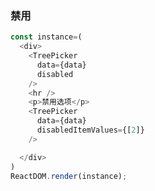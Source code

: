 ### 禁用

<!--start-code-->
```js
const instance=(
  <div>
    <TreePicker
      data={data}
      disabled
    />
    <hr />
    <p>禁用选项</p>
    <TreePicker
      data={data}
      disabledItemValues={[2]}
    />

  </div>
)
ReactDOM.render(instance);
```
<!--end-code-->